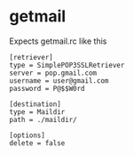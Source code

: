 # getmail

Expects getmail.rc like this

```
[retriever]
type = SimplePOP3SSLRetriever
server = pop.gmail.com
username = user@gmail.com
password = P@$$W0rd

[destination]
type = Maildir
path = ./maildir/

[options]
delete = false
```